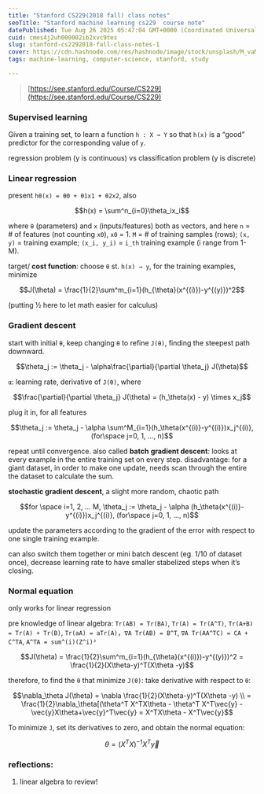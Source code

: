```yaml
---
title: "Stanford CS229(2018 fall) class notes"
seoTitle: "Stanford machine learning cs229  course note"
datePublished: Tue Aug 26 2025 05:47:04 GMT+0000 (Coordinated Universal Time)
cuid: cmes4j2uh000002ib2xvc9tes
slug: stanford-cs2292018-fall-class-notes-1
cover: https://cdn.hashnode.com/res/hashnode/image/stock/unsplash/M_vaMr-2P7o/upload/b524b002157621e110ef14542ec0d5be.jpeg
tags: machine-learning, computer-science, stanford, study

---
```


> [https://see.stanford.edu/Course/CS229](https://see.stanford.edu/Course/CS229)

### Supervised learning

Given a training set, to learn a function `h : X → Y` so that `h(x)` is a “good” predictor for the corresponding value of `y`.

regression problem (y is continuous) vs classification problem (y is discrete)

### Linear regression

present `hθ(x) = θ0 + θ1x1 + θ2x2`, also

$$h(x) = \sum^n_{i=0}\theta_ix_i$$

where `θ` (parameters) and `x` (inputs/features) both as vectors, and here `n` = # of features (not counting `x0`), `x0` = 1. `M` = # of training samples (rows); `(x, y)` = training example; `(x_i, y_i)` = `i_th` training example (i range from 1-M).

target/ **cost function**: choose `θ` st. `h(x) → y`, for the training examples, minimize

$$J(\theta) = \frac{1}{2}\sum^m_{i=1}(h_{\theta}(x^{(i)})-y^{(y)})^2$$

(putting ½ here to let math easier for calculus)

### Gradient descent

start with initial `θ`, keep changing `θ` to refine `J(θ)`, finding the steepest path downward.

$$\theta_j := \theta_j - \alpha\frac{\partial}{\partial \theta_j} J(\theta)$$

`α`: learning rate, derivative of `J(θ)`, where

$$\frac{\partial}{\partial \theta_j} J(\theta) = (h_\theta(x) - y) \times x_j$$

plug it in, for all features

$$\theta_j := \theta_j - \alpha \sum^M_{i=1}(h_\theta(x^{(i)}-y^{(i)})x_j^{(i)}, (for\space j=0, 1, ..., n)$$

repeat until convergence. also called **batch** **gradient descent**: looks at every example in the entire training set on every step. disadvantage: for a giant dataset, in order to make one update, needs scan through the entire the dataset to calculate the sum.

**stochastic gradient descent**, a slight more random, chaotic path

$$for \space i=1, 2, ... M, \theta_j := \theta_j - \alpha (h_\theta(x^{(i)}-y^{(i)})x_j^{(i)}, (for\space j=0, 1, ..., n)$$

update the parameters according to the gradient of the error with respect to one single training example.

can also switch them together or mini batch descent (eg. 1/10 of dataset once), decrease learning rate to have smaller stabelized steps when it’s closing.

### Normal equation

only works for linear regression

pre knowledge of linear algebra: `Tr(AB) = Tr(BA)`, `Tr(A) = Tr(A^T)`, `Tr(A+B) = Tr(A) + Tr(B)`, `Tr(aA) = aTr(A)`，`∇A Tr(AB) = B^T`, `∇A Tr(AA^TC) = CA + C^TA`, `A^TA = sum^(i)(Z^i)²`

$$J(\theta) = \frac{1}{2}\sum^m_{i=1}(h_{\theta}(x^{(i)})-y^{(y)})^2 = \frac{1}{2}(X\theta-y)^T(X\theta -y)$$

therefore, to find the `θ` that minimize `J(θ)`: take derivative with respect to `θ`:

$$\nabla_\theta J(\theta) = \nabla \frac{1}{2}(X\theta-y)^T(X\theta -y) \\ = \frac{1}{2}\nabla_\theta[(\theta^T X^TX\theta - \theta^T X^T\vec{y} - \vec{y}X\theta+\vec{y}^T\vec{y} = X^TX\theta - X^T\vec{y}$$

To minimize `J`, set its derivatives to zero, and obtain the normal equation:

$$\theta = (X^TX)^{-1}X^T\vec{y}$$

### reflections:

1. linear algebra to review!